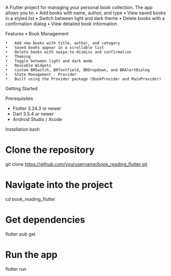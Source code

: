 A Flutter project for managing your personal book collection. The app allows you to:
	•	Add books with name, author, and type
	•	View saved books in a styled list
	•	Switch between light and dark theme
	•	Delete books with a confirmation dialog
	•	View detailed book information
  
Features
	•	Book Management
	
	•	Add new books with title, author, and category
	•	Saved books appear in a scrollable list
	•	Delete books with swipe-to-dismiss and confirmation
	•	Theming
	•	Toggle between light and dark mode
	•	Reusable Widgets
	•	Custom BRSwitch, BRTextfield, BRDropdown, and BRAlertDialog
	•	State Management - Provider
	•	Built using the Provider package (BookProvider and MainProvider)

Getting Started

Prerequisites
- Flutter 3.24.3 or newer
- Dart 3.5.4 or newer
- Android Studio / Xcode

Installation
bash

# Clone the repository
git clone https://github.com/yourusername/book_reading_flutter.git

# Navigate into the project
cd book_reading_flutter

# Get dependencies
flutter pub get

# Run the app
flutter run

